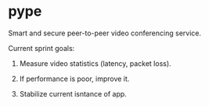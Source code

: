 # pype
Smart and secure peer-to-peer video conferencing service.

Current sprint goals:

1. Measure video statistics (latency, packet loss).

2. If performance is poor, improve it.

3. Stabilize current isntance of app.
